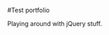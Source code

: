 #Test portfolio

Playing around with jQuery stuff.

<!---
User Stories

Basic functionality using Javascript and jQuery:    

    “I want to see your projects organized like cards, that rearrange as I resize my browser window.”
        “I also want to be able to filter through your portfolio projects using buttons that say things like, ‘HTML & CSS’, ‘Javascript & jQuery’ etc., that make only corresponding projects visible,” (like this page).
        http://isotope.metafizzy.co/

    “If your portfolio is one page, I want your navigation links to take me there by scrolling down the page smoothly, instead of the page suddenly clicking down to an anchor tag,” (like this page when you click “Read more”).

    “I want to see more about your project by clicking on its image, but without leaving the current page. A modal window should appear on top of your page with details about the project I clicked on,” (like this page when you click on “Show”).
    http://www.jacklmoore.com/notes/jquery-modal-tutorial/
--->
